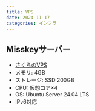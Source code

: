 ```yaml
---
title: VPS
date: 2024-11-17
categories: インフラ
---
```


## Misskeyサーバー

- [さくらのVPS](https://vps.sakura.ad.jp/)
- メモリ: 4GB
- ストレージ: SSD 200GB
- CPU: 仮想コア×4
- OS: Ubuntu Server 24.04 LTS
- IPv6対応
